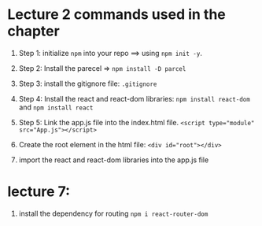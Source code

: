 # Lecture 2 commands used in the chapter

1. Step 1: initialize `npm` into your repo ==> using `npm init -y`.
2. Step 2: Install the parecel => `npm install -D parcel`
3. Step 3: install the gitignore file: `.gitignore`
4. Step 4: Install the react and react-dom libraries: `npm install react-dom` and `npm install react`
5. Step 5: Link the app.js file into the index.html file.
   `<script type="module" src="App.js"></script>`

6. Create the root element in the html file: `<div id="root"></div>`

7. import the react and react-dom libraries into the app.js file


# lecture 7:
1. install the dependency for routing `npm i react-router-dom`


